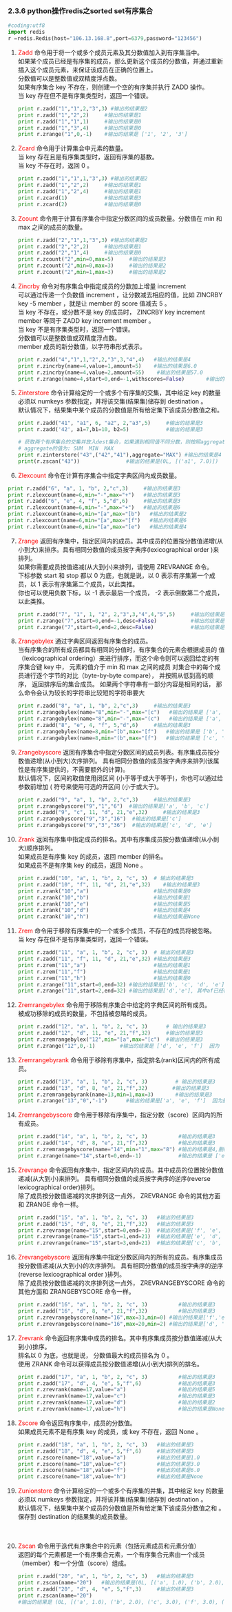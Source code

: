 ### 2.3.6 python操作redis之sorted set有序集合
```python
#coding:utf8
import redis
r =redis.Redis(host="106.13.168.8",port=6379,password="123456")
```

1. <font color="red">Zadd </font>命令用于将一个或多个成员元素及其分数值加入到有序集当中。<br>
   如果某个成员已经是有序集的成员，那么更新这个成员的分数值，并通过重新插入这个成员元素，来保证该成员在正确的位置上。<br>
   分数值可以是整数值或双精度浮点数。<br>
   如果有序集合 key 不存在，则创建一个空的有序集并执行 ZADD 操作。<br>
   当 key 存在但不是有序集类型时，返回一个错误。

   ```python
   print r.zadd("1","1",2,"3",3) #输出的结果是2
   print r.zadd("1","2",2)     #输出的结果是1
   print r.zadd("1","1",1)     #输出的结果是0
   print r.zadd("1","3",4)     #输出的结果是0
   print r.zrange("1",0,-1)    #输出的结果是 ['1', '2', '3']
   ```

2. <font color="red">Zcard</font> 命令用于计算集合中元素的数量。<br>
   当 key 存在且是有序集类型时，返回有序集的基数。<br>当 key 不存在时，返回 0 。

   ```python
   print r.zadd("1","1",1,"3",3) #输出的结果是2
   print r.zadd("1","2",2)     #输出的结果是1
   print r.zadd("1","2",4)     #输出的结果是1
   print r.zcard(1)            #输出的结果是3
   print r.zcard(2)            #输出的结果是0
   ```

3. <font color="red">Zcount </font>命令用于计算有序集合中指定分数区间的成员数量。分数值在 min 和 max 之间的成员的数量。

   ```python
   print r.zadd("2","1",1,"3",3) #输出的结果是2
   print r.zadd("2","2",2)     #输出的结果是1
   print r.zadd("2","1",4)     #输出的结果是0
   print r.zcount("2",min=0,max=5)     #输出的结果是3
   print r.zcount("2",min=0,max=3)     #输出的结果是2
   print r.zcount("2",min=1,max=3)     #输出的结果是2
   ```

4. <font color="red">Zincrby </font>命令对有序集合中指定成员的分数加上增量 increment<br>
   可以通过传递一个负数值 increment ，让分数减去相应的值，比如 ZINCRBY key -5 member ，就是让 member 的 score 值减去 5 。<br>
   当 key 不存在，或分数不是 key 的成员时， ZINCRBY key increment member 等同于 ZADD key increment member 。<br>
   当 key 不是有序集类型时，返回一个错误。<br>
   分数值可以是整数值或双精度浮点数。<br>
   member 成员的新分数值，以字符串形式表示。

   ```python
   print r.zadd("4","1",1,"2",2,"3",3,"4",4)   #输出的结果是4
   print r.zincrby(name=4,value=1,amount=5)    #输出的结果是6.0
   print r.zincrby(name=4,value=2,amount=55)    #输出的结果是57.0
   print r.zrange(name=4,start=0,end=-1,withscores=False)       #输出的结果是['1', '3', '2', '4']
   ```

5. <font color="red">Zinterstore </font>命令计算给定的一个或多个有序集的交集，其中给定 key 的数量必须以 numkeys 参数指定，并将该交集(结果集)储存到 destination 。<br>
   默认情况下，结果集中某个成员的分数值是所有给定集下该成员分数值之和。

   ```python
   print r.zadd("41", "a1", 6, "a2", 2,"a3",5)     #输出的结果是3
   print r.zadd('42', a1=7,b1=10, b2=5)            #输出的结果是3
   
   # 获取两个有序集合的交集并放入dest集合，如果遇到相同值不同分数，则按照aggregate进行操作
   # aggregate的值为: SUM  MIN  MAX
   print r.zinterstore("43",("42","41"),aggregate="MAX") #输出的结果是4
   print(r.zscan("43"))               #输出的结果是(0L, [('a1', 7.0)])
   ```

6. <font color="red">Zlexcount</font> 命令在计算有序集合中指定字典区间内成员数量。

  ```python
  print r.zadd("6", "a", 1, "b", 2,"c",3)     #输出的结果是3
  print r.zlexcount(name=6,min="-",max="+")   #输出的结果是3
  print r.zadd("6", "e", 4, "f", 5,"d",6)     #输出的结果是3
  print r.zlexcount(name=6,min="-",max="+")   #输出的结果是6
  print r.zlexcount(name=6,min="[a",max="[b")   #输出的结果是2
  print r.zlexcount(name=6,min="[a",max="[f")   #输出的结果是6
  print r.zlexcount(name=6,min="[a",max="[e")   #输出的结果是4
  ```

7. <font color="red">Zrange</font> 返回有序集中，指定区间内的成员。其中成员的位置按分数值递增(从小到大)来排序。具有相同分数值的成员按字典序(lexicographical order )来排列。<br>
   如果你需要成员按值递减(从大到小)来排列，请使用 ZREVRANGE 命令。<br>
   下标参数 start 和 stop 都以 0 为底，也就是说，以 0 表示有序集第一个成员，以 1 表示有序集第二个成员，以此类推。<br>
   你也可以使用负数下标，以 -1 表示最后一个成员， -2 表示倒数第二个成员，以此类推。

   ```python
   print r.zadd("7", "1", 1, "2", 2,"3",3,"4",4,"5",5)     #输出的结果是5
   print r.zrange("7",start=0,end=-1,desc=False)           #输出的结果是['1', '2', '3', '4', '5']
   print r.zrange("7",start=0,end=2,desc=False)            #输出的结果是['1', '2', '3']
   ```

8. <font color="red">Zrangebylex</font> 通过字典区间返回有序集合的成员。<br>
   当有序集合的所有成员都具有相同的分值时，有序集合的元素会根据成员的 值 （lexicographical ordering）来进行排序，而这个命令则可以返回给定的有序集合键 key 中， 元素的值介于 min 和 max 之间的成员
   对集合中的每个成员进行逐个字节的对比（byte-by-byte compare）， 并按照从低到高的顺序， 返回排序后的集合成员。 如果两个字符串有一部分内容是相同的话， 那么命令会认为较长的字符串比较短的字符串要大

   ```python
   print r.zadd("8", "a", 1, "b", 2,"c",3)     #输出的结果是3
   print r.zrangebylex(name="8",min="-",max="[c")   #输出的结果是 ['a', 'b', 'c']
   print r.zrangebylex(name="8",min="-",max="(c")   #输出的结果是 ['a', 'b']
   print r.zadd("8", "e", 4, "f", 5,"d",6)     #输出的结果是3
   print r.zrangebylex(name=8,min="[b",max="[f")   #输出的结果是 ['b', 'c', 'e', 'f', 'd']
   print r.zrangebylex(name=8,min="(b",max="[f")   #输出的结果是 ['c', 'e', 'f', 'd']
   ```

9. <font color="red">Zrangebyscore </font>返回有序集合中指定分数区间的成员列表。有序集成员按分数值递增(从小到大)次序排列。
   具有相同分数值的成员按字典序来排列(该属性是有序集提供的，不需要额外的计算)。<br>
   默认情况下，区间的取值使用闭区间 (小于等于或大于等于)，你也可以通过给参数前增加 ( 符号来使用可选的开区间 (小于或大于)。

   ```python
   print r.zadd("9", "a", 1, "b", 2,"c",3)     #输出的结果是3
   print r.zrangebyscore("9","1","6")  #输出的结果是['a', 'b', 'c']
   print r.zadd("9", "c", 11, "d", 21,"e",32)     #输出的结果是3
   print r.zrangebyscore("9","3","16")  #输出的结果是['c']
   print r.zrangebyscore("9","3","36")  #输出的结果是['c', 'd', 'e']
   ```

10. <font color="red">Zrank</font> 返回有序集中指定成员的排名。其中有序集成员按分数值递增(从小到大)顺序排列。<br>
    如果成员是有序集 key 的成员，返回 member 的排名。<br>如果成员不是有序集 key 的成员，返回 None 。

    ```python
    print r.zadd("10", "a", 1, "b", 2, "c", 3)  # 输出的结果是3
    print r.zadd("10", "f", 11, "d", 21,"e",32)    #输出的结果是3
    print r.zrank("10","a")                     #输出的结果是0
    print r.zrank("10","b")                     #输出的结果是1
    print r.zrank("10","e")                     #输出的结果是5
    print r.zrank("10","d")                     #输出的结果是4
    print r.zrank("10","h")                     #输出的结果是None
    ```

11. <font color="red">Zrem</font> 命令用于移除有序集中的一个或多个成员，不存在的成员将被忽略。<br>
    当 key 存在但不是有序集类型时，返回一个错误。

    ```python
    print r.zadd("11", "a", 1, "b", 2, "c", 3)  # 输出的结果是3
    print r.zadd("11", "f", 11, "d", 21,"e",32) #输出的结果是3
    print r.zrem("11","a")                      #输出的结果是1
    print r.zrem("11","f")                      #输出的结果是1
    print r.zrem("11","h")                      #输出的结果是0
    print r.zrange("11",start=0,end=32) #输出的结果是['b', 'c', 'd', 'e'], 其中a f已经移除掉
    print r.zrange("11",start=2,end=32) #输出的结果是['d','e'], 其中af已经移除掉，de没有被包涵
    ```

12. <font color="red">Zremrangebylex</font> 命令用于移除有序集合中给定的字典区间的所有成员。<br>
    被成功移除的成员的数量，不包括被忽略的成员。

    ```python
    print r.zadd("12", "a", 1, "b", 2, "c", 3)      # 输出的结果是3
    print r.zadd("12", "d", 11, "e", 21,"f",32)     #输出的结果是3
    print r.zremrangebylex("12",min="[a",max="[c")  #输出的结果是3
    print r.zrange("12",0,-1)        #输出的结果是 ['d', 'e', 'f']  因为  a，b，c已经被移除
    ```

13. <font color="red">Zremrangebyrank</font> 命令用于移除有序集中，指定排名(rank)区间内的所有成员。
    ```python
	print r.zadd("13", "a", 1, "b", 2, "c", 3)         # 输出的结果是3
	print r.zadd("13", "d", 8, "e", 21,"f",32)        #输出的结果是3
	print r.zremrangebyrank(name=13,min=1,max=3)       #输出的结果是3
	print r.zrange("13","0","-1")      #输出的结果是['a', 'e', 'f']  因为删除了 b，c，d
	```

14. <font color="red">Zremrangebyscore</font> 命令用于移除有序集中，指定分数（score）区间内的所有成员。

    ```python
    print r.zadd("14", "a", 1, "b", 2, "c", 3)          #输出的结果是3
    print r.zadd("14", "d", 8, "e", 21,"f",32)          #输出的结果是3
    print r.zremrangebyscore(name="14",min="1",max="8") #输出的结果是4,删除的a，b，c，d
    print r.zrange(name="14",start=0,end=-1)            #输出的结果是 ['e', 'f']
    ```

15. <font color="red">Zrevrange</font> 命令返回有序集中，指定区间内的成员。其中成员的位置按分数值递减(从大到小)来排列。
    具有相同分数值的成员按字典序的逆序(reverse lexicographical order)排列。<br>
    除了成员按分数值递减的次序排列这一点外， ZREVRANGE 命令的其他方面和 ZRANGE 命令一样。

    ```python
    print r.zadd("15", "a", 1, "b", 2, "c", 3)   #输出的结果是3
    print r.zadd("15", "d", 8, "e", 21,"f",32)   #输出的结果是3
    print r.zrevrange(name="15",start=0,end=-1)  #输出的结果是['f', 'e', 'd', 'c', 'b', 'a']
    print r.zrevrange(name="15",start=1,end=21)  #输出的结果是['e', 'd', 'c', 'b', 'a']
    print r.zrevrange(name="15",start=3,end=21)  #输出的结果是['c', 'b', 'a']
    ```

16. <font color="red">Zrevrangebyscore</font> 返回有序集中指定分数区间内的所有的成员。有序集成员按分数值递减(从大到小)的次序排列。
    具有相同分数值的成员按字典序的逆序(reverse lexicographical order )排列。<br>
    除了成员按分数值递减的次序排列这一点外， ZREVRANGEBYSCORE 命令的其他方面和 ZRANGEBYSCORE 命令一样。

    ```python
    print r.zadd("16", "a", 1, "b", 2, "c", 3)          #输出的结果是3
    print r.zadd("16", "d", 8, "e", 21,"f",32)          #输出的结果是3
    print r.zrevrangebyscore(name="16",max=33,min=0) #输出的结果是['f','e','d','c','b','a']
    print r.zrevrangebyscore(name="16",max=20,min=2) #输出的结果是['d', 'c', 'b']
    ```
17. <font color="red">Zrevrank </font>命令返回有序集中成员的排名。其中有序集成员按分数值递减(从大到小)排序。<br>
    排名以 0 为底，也就是说， 分数值最大的成员排名为 0 。<br>
    使用 ZRANK 命令可以获得成员按分数值递增(从小到大)排列的排名。

    ```python
    print r.zadd("17", "a", 1, "b", 2, "c", 3)          #输出的结果是3
    print r.zadd("17", "d", 4, "e", 5,"f",6)            #输出的结果是3
    print r.zrevrank(name=17,value="a")                 #输出的结果是5
    print r.zrevrank(name=17,value="c")                 #输出的结果是3
    print r.zrevrank(name=17,value="d")                 #输出的结果是2
    print r.zrevrank(name=17,value="h")                 #输出的结果是None
    ```
18. <font color="red">Zscore</font> 命令返回有序集中，成员的分数值。 <br>如果成员元素不是有序集 key 的成员，或 key 不存在，返回 None 。
    ```python
    print r.zadd("18", "a", 1, "b", 2, "c", 3)   #输出的结果是3
    print r.zadd("18", "d", 4, "e", 5,"f",6)     #输出的结果是3
    print r.zscore(name="18",value="a")          #输出的结果是1.0
    print r.zscore(name="18",value="c")          #输出的结果是3.0
    print r.zscore(name="18",value="f")          #输出的结果是6.0
    print r.zscore(name="18",value="h")          #输出的结果是None
    ```
19. <font color="red">Zunionstore</font> 命令计算给定的一个或多个有序集的并集，其中给定 key 的数量必须以 numkeys 参数指定，并将该并集(结果集)储存到 destination 。<br>
    默认情况下，结果集中某个成员的分数值是所有给定集下该成员分数值之和 。<br>
    保存到 destination 的结果集的成员数量。<br><br><br>
20. <font color="red">Zscan </font>命令用于迭代有序集合中的元素（包括元素成员和元素分值）<br>
    返回的每个元素都是一个有序集合元素，一个有序集合元素由一个成员（member）和一个分值（score）组成。
    ```python
    print r.zadd("20", "a", 1, "b", 2, "c", 3)   #输出的结果是3
    print r.zscan(name="20")   #输出的结果是(0L, [('a', 1.0), ('b', 2.0), ('c', 3.0)])
    print r.zadd("20", "d", 4, "e", 5,"f",3)     #输出的结果是3
    print r.zscan(name="20") 
    #输出的结果是 (0L, [('a', 1.0), ('b', 2.0), ('c', 3.0), ('f', 3.0), ('d', 4.0), ('e', 5.0)])
    ```

    



















